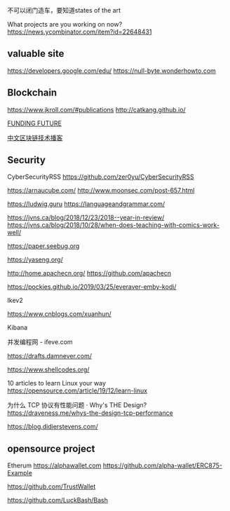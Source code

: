 
不可以闭门造车，要知道states of the art

What projects are you working on now?
https://news.ycombinator.com/item?id=22648431


## valuable site
https://developers.google.com/edu/
https://null-byte.wonderhowto.com

## Blockchain 
https://www.jkroll.com/#publications
http://catkang.github.io/

[FUNDING FUTURE](https://gitcoin.co/hackathon/funding-the-future?org=alto-io)

[中文区块链技术播客](https://forkit.fm/episodes)

## Security

CyberSecurityRSS
https://github.com/zer0yu/CyberSecurityRSS

https://arnaucube.com/
http://www.moonsec.com/post-657.html


https://ludwig.guru
https://languageandgrammar.com/

https://jvns.ca/blog/2018/12/23/2018--year-in-review/
https://jvns.ca/blog/2018/10/28/when-does-teaching-with-comics-work-well/


https://paper.seebug.org


https://yaseng.org/

http://home.apachecn.org/
https://github.com/apachecn

https://pockies.github.io/2019/03/25/everaver-emby-kodi/

Ikev2


https://www.cnblogs.com/xuanhun/

Kibana


并发编程网 - ifeve.com

https://drafts.damnever.com/

https://www.shellcodes.org/

10 articles to learn Linux your way
https://opensource.com/article/19/12/learn-linux

为什么 TCP 协议有性能问题 · Why's THE Design?
https://draveness.me/whys-the-design-tcp-performance

https://blog.didierstevens.com/



## opensource project
Etherum 
https://alphawallet.com
https://github.com/alpha-wallet/ERC875-Example

https://github.com/TrustWallet

https://github.com/LuckBash/Bash
